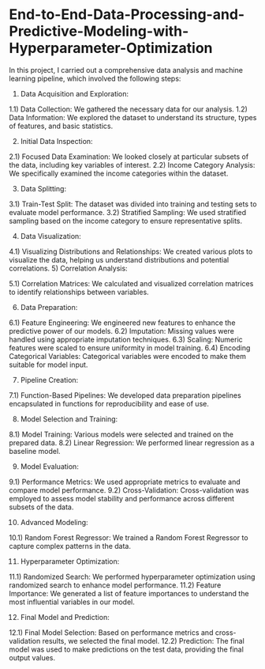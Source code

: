# End-to-End-Data-Processing-and-Predictive-Modeling-with-Hyperparameter-Optimization
In this project, I carried out a comprehensive data analysis and machine learning pipeline, which involved the following steps:

1) Data Acquisition and Exploration:

1.1) Data Collection: We gathered the necessary data for our analysis.
1.2) Data Information: We explored the dataset to understand its structure, types of features, and basic statistics.

2) Initial Data Inspection:

2.1) Focused Data Examination: We looked closely at particular subsets of the data, including key variables of interest.
2.2) Income Category Analysis: We specifically examined the income categories within the dataset.

3) Data Splitting:

3.1) Train-Test Split: The dataset was divided into training and testing sets to evaluate model performance.
3.2) Stratified Sampling: We used stratified sampling based on the income category to ensure representative splits.

4) Data Visualization:

4.1) Visualizing Distributions and Relationships: We created various plots to visualize the data, helping us understand distributions and potential correlations.
5) Correlation Analysis:

5.1) Correlation Matrices: We calculated and visualized correlation matrices to identify relationships between variables.

6) Data Preparation:

6.1) Feature Engineering: We engineered new features to enhance the predictive power of our models.
6.2) Imputation: Missing values were handled using appropriate imputation techniques.
6.3) Scaling: Numeric features were scaled to ensure uniformity in model training.
6.4) Encoding Categorical Variables: Categorical variables were encoded to make them suitable for model input.

7) Pipeline Creation:

7.1) Function-Based Pipelines: We developed data preparation pipelines encapsulated in functions for reproducibility and ease of use.

8) Model Selection and Training:

8.1) Model Training: Various models were selected and trained on the prepared data.
8.2) Linear Regression: We performed linear regression as a baseline model.

9) Model Evaluation:

9.1) Performance Metrics: We used appropriate metrics to evaluate and compare model performance.
9.2) Cross-Validation: Cross-validation was employed to assess model stability and performance across different subsets of the data.

10) Advanced Modeling:

10.1) Random Forest Regressor: We trained a Random Forest Regressor to capture complex patterns in the data.

11) Hyperparameter Optimization:

11.1) Randomized Search: We performed hyperparameter optimization using randomized search to enhance model performance.
11.2) Feature Importance: We generated a list of feature importances to understand the most influential variables in our model.

12) Final Model and Prediction:

12.1) Final Model Selection: Based on performance metrics and cross-validation results, we selected the final model.
12.2) Prediction: The final model was used to make predictions on the test data, providing the final output values. 

